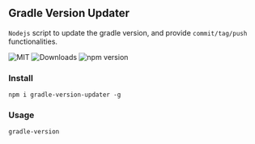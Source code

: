 ## Gradle Version Updater

`Nodejs` script to update the gradle version, and provide `commit/tag/push` functionalities.

![MIT](https://img.shields.io/npm/l/gradle-version-updater)
![Downloads](https://img.shields.io/npm/dw/gradle-version-updater)
![npm version](https://img.shields.io/npm/v/gradle-version-updater)

### Install

```shell
npm i gradle-version-updater -g
```

### Usage

```shell
gradle-version
```